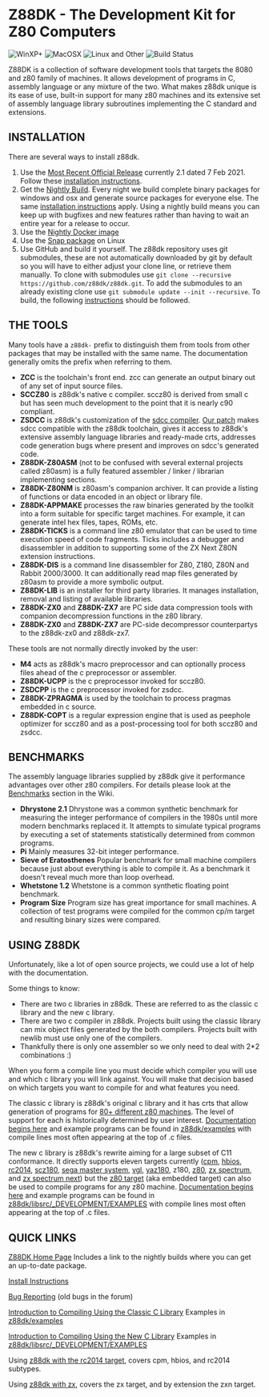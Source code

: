 # Z88DK - The Development Kit for Z80 Computers

![WinXP+](doc/images/windows.png) ![MacOSX](doc/images/mac.png) ![Linux and Other](doc/images/linux.png) ![Build Status](https://github.com/z88dk/z88dk/workflows/z88dk/badge.svg)

Z88DK is a collection of software development tools that targets the 8080 and z80 family of machines.  It allows development of programs in C, assembly language or any mixture of the two.  What makes z88dk unique is its ease of use, built-in support for many z80 machines and its extensive set of assembly language library subroutines implementing the C standard and extensions.

## INSTALLATION

There are several ways to install z88dk.

1. Use the [Most Recent Official Release](https://github.com/z88dk/z88dk/releases) currently 2.1 dated 7 Feb 2021.  Follow these [installation instructions](https://github.com/z88dk/z88dk/wiki/installation).
2. Get the [Nightly Build](http://nightly.z88dk.org/).  Every night we build complete binary packages for windows and osx and generate source packages for everyone else.  The same [installation instructions](https://github.com/z88dk/z88dk/wiki/installation) apply.  Using a nightly build means you can keep up with bugfixes and new features rather than having to wait an entire year for a release to occur.
3. Use the [Nightly Docker image](https://github.com/z88dk/z88dk/wiki/Docker-Usage)
4. Use the [Snap package](https://github.com/z88dk/z88dk/wiki/Snap-usage) on Linux
5. Use GitHub and build it yourself. The z88dk repository uses git submodules, these are not automatically downloaded by git by default so you will have to either adjust your clone line, or retrieve them manually. To clone with submodules use `git clone --recursive https://github.com/z88dk/z88dk.git`. To add the submodules to an already existing clone use `git submodule update --init --recursive`. To build, the following [instructions](https://github.com/z88dk/z88dk/wiki/installation#linux--unix) should be followed.


## THE TOOLS

Many tools have a `z88dk-` prefix to distinguish them from tools from other packages that may be installed with the same name. The documentation
generally omits the prefix when referring to them.

* **ZCC** is the toolchain's front end.  zcc can generate an output binary out of any set of input source files.
* **SCCZ80** is z88dk's native c compiler.   sccz80 is derived from small c but has seen much development to the point that it is nearly c90 compliant.
* **ZSDCC** is z88dk's customization of the [sdcc compiler](https://sourceforge.net/projects/sdcc/).  [Our patch](https://github.com/z88dk/z88dk/tree/master/src/zsdcc) makes sdcc compatible with the z88dk toolchain, gives it access to z88dk's extensive assembly language libraries and ready-made crts, addresses code generation bugs where present and improves on sdcc's generated code.
* **Z88DK-Z80ASM** (not to be confused with several external projects called z80asm) is a fully featured assembler / linker / librarian implementing sections.
* **Z88DK-Z80NM** is z80asm's companion archiver.  It can provide a listing of functions or data encoded in an object or library file.
* **Z88DK-APPMAKE** processes the raw binaries generated by the toolkit into a form suitable for specific target machines.  For example, it can generate intel hex files, tapes, ROMs, etc.
* **Z88DK-TICKS** is a command line z80 emulator that can be used to time execution speed of code fragments. Ticks includes a debugger and disassembler in addition to supporting some of the ZX Next Z80N extension instructions.
* **Z88DK-DIS** is a command line disassembler for Z80, Z180, Z80N and Rabbit 2000/3000. It can additionally read map files generated by z80asm to provide a more symbolic output.
* **Z88DK-LIB** is an installer for third party libraries.  It manages installation, removal and listing of available libraries.
* **Z88DK-ZX0** and **Z88DK-ZX7** are PC side data compression tools with companion decompression functions in the z80 library.
* **Z88DK-ZX0** and **Z88DK-ZX7** are  PC-side decompressor counterpartys to the z88dk-zx0 and z88dk-zx7.

These tools are not normally directly invoked by the user:

* **M4** acts as z88dk's macro preprocessor and can optionally process files ahead of the c preprocessor or assembler.
* **Z88DK-UCPP** is the c preprocessor invoked for sccz80.
* **ZSDCPP** is the c preprocessor invoked for zsdcc.
* **Z88DK-ZPRAGMA** is used by the toolchain to process pragmas embedded in c source.
* **Z88DK-COPT** is a regular expression engine that is used as peephole optimizer for sccz80 and as a post-processing tool for both sccz80 and zsdcc.

## BENCHMARKS

The assembly language libraries supplied by z88dk give it performance advantages over other z80 compilers. For details please look at the [Benchmarks](https://github.com/z88dk/z88dk/wiki/Benchmarks) section in the Wiki.

* **Dhrystone 2.1**  Dhrystone was a common synthetic benchmark for measuring the integer performance of compilers in the 1980s until more modern benchmarks replaced it.  It attempts to simulate typical programs by executing a set of statements statistically determined from common programs.
* **Pi**  Mainly measures 32-bit integer performance.
* **Sieve of Eratosthenes**  Popular benchmark for small machine compilers because just about everything is able to compile it.  As a benchmark it doesn't reveal much more than loop overhead.
* **Whetstone 1.2**  Whetstone is a common synthetic floating point benchmark.
* **Program Size**  Program size has great importance for small machines.  A collection of test programs were compiled for the common cp/m target and resulting binary sizes were compared.

## USING Z88DK

Unfortunately, like a lot of open source projects, we could use a lot of help with the documentation.

Some things to know:

* There are two c libraries in z88dk. These are referred to as the classic c library and the new c library.
* There are two c compiler in z88dk. Projects built using the classic library can mix object files generated by the both compilers. Projects built with newlib must use only one of the compilers.
* Thankfully there is only one assembler so we only need to deal with 2*2 combinations :)

When you form a compile line you must decide which compiler you will use and which c library you will link against.  You will make that decision based on which targets you want to compile for and what features you need.

The classic c library is z88dk's original c library and it has crts that allow generation of programs for [80+ different z80 machines](https://github.com/z88dk/z88dk/wiki/Platform).  The level of support for each is historically determined by user interest.  [Documentation begins here](https://github.com/z88dk/z88dk/wiki) and example programs can be found in [z88dk/examples](https://github.com/z88dk/z88dk/tree/master/examples) with compile lines most often appearing at the top of .c files.

The new c library is z88dk's rewrite aiming for a large subset of C11 conformance.  It directly supports eleven targets currently ([cpm](https://github.com/z88dk/z88dk/wiki/Platform---CPM), [hbios](https://github.com/wwarthen/RomWBW/blob/master/Doc/RomWBW%20Architecture.pdf), [rc2014](https://rc2014.co.uk/), [scz180](https://smallcomputercentral.wordpress.com/sc130-z180-motherboard/), [sega master system](https://en.wikipedia.org/wiki/Master_System), [vgl](https://hackaday.io/project/166921-v-tech-genius-leader-precomputer-hacking), [yaz180](https://github.com/feilipu/yaz180), z180, [z80](https://github.com/z88dk/z88dk/wiki/NewLib--Platform--Embedded), [zx spectrum](https://en.wikipedia.org/wiki/ZX_Spectrum), and [zx spectrum next](https://www.specnext.com/)) but the [z80 target](https://github.com/z88dk/z88dk/wiki/NewLib--Platform--Embedded) (aka embedded target) can also be used to compile programs for any z80 machine.  [Documentation begins here](https://github.com/z88dk/z88dk/wiki/Introduction) and example programs can be found in [z88dk/libsrc/_DEVELOPMENT/EXAMPLES](https://github.com/z88dk/z88dk/tree/master/libsrc/_DEVELOPMENT/EXAMPLES) with compile lines most often appearing at the top of .c files.

## QUICK LINKS

[Z88DK Home Page](https://www.z88dk.org/forum/)
Includes a link to the nightly builds where you can get an up-to-date package.

[Install Instructions](https://github.com/z88dk/z88dk/wiki/installation)

[Bug Reporting](https://github.com/z88dk/z88dk/issues)
(old bugs in the forum)

[Introduction to Compiling Using the Classic C Library](https://github.com/z88dk/z88dk/wiki)
Examples in [z88dk/examples](https://github.com/z88dk/z88dk/tree/master/examples)

[Introduction to Compiling Using the New C Library](https://github.com/z88dk/z88dk/wiki/Introduction)
Examples in [z88dk/libsrc/_DEVELOPMENT/EXAMPLES](https://github.com/z88dk/z88dk/tree/master/libsrc/_DEVELOPMENT/EXAMPLES)

Using [z88dk with the rc2014 target](https://github.com/RC2014Z80/RC2014/wiki/Using-Z88DK), covers cpm, hbios, and rc2014 subtypes.

Using [z88dk with zx](https://github.com/z88dk/z88dk/blob/master/doc/overview.md), covers the zx target, and by extension the zxn target.
